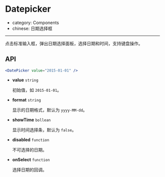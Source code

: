 # Datepicker

- category: Components
- chinese: 日期选择框

---

点击标准输入框，弹出日期选择面板，选择日期和时间，支持键盘操作。

## API

```jsx
<DatePicker value="2015-01-01" />
```

- **value** `string`

  初始值，如 `2015-01-01`。

- **format** `string`

  显示的日期格式，默认为 `yyyy-MM-dd`。

- **showTime** `bollean`

  显示时间选择条，默认为 `false`。

- **disabled** `function`

  不可选择的日期。

- **onSelect** `function`

  选择日期的回调。


<style>
.code-box-demo .rc-calendar-picker-input {
  width: 200px;
}
</style>
